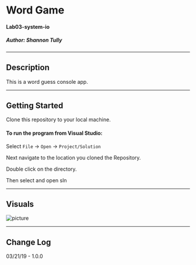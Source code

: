 # Word Game
#### Lab03-system-io
##### *Author: Shannon Tully*

------------------------------

## Description
This is a word guess console app.

------------------------------

## Getting Started
Clone this repository to your local machine.

#### To run the program from Visual Studio:
Select ```File``` -> ```Open``` -> ```Project/Solution```

Next navigate to the location you cloned the Repository.

Double click on the directory.

Then select and open sln

------------------------------

## Visuals

![picture]()

------------------------------

## Change Log
03/21/19 - 1.0.0

